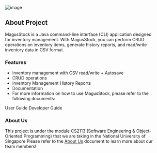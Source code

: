 ![image](https://user-images.githubusercontent.com/7589432/229032917-7767f5fb-09af-4964-bb47-8f548893150c.png)
## About Project

MagusStock is a Java command-line interface (CLI) application designed for inventory management. With MagusStock, you can perform CRUD operations on inventory items, generate history reports, and read/write inventory data in CSV format.


### Features
* Inventory management with CSV read/write + Autosave
* CRUD operations
* Inventory Management History Reports
* Documentation
* For more information on how to use MagusStock, please refer to the following documents:

User Guide
Developer Guide
### About Us
This project is under the module CS2113 (Software Engineering & Object-Oriented Programming) that we are taking in the National University of Singapore
Please refer to the [About Us](AboutUs.md) document to learn more about our team members!
